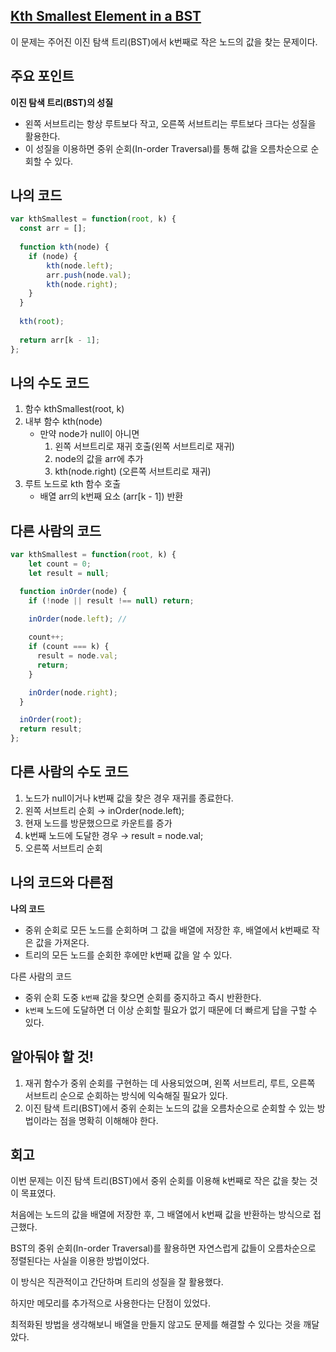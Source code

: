 ## [**Kth Smallest Element in a BST**](https://leetcode.com/problems/kth-smallest-element-in-a-bst/)

이 문제는 주어진 이진 탐색 트리(BST)에서 k번째로 작은 노드의 값을 찾는 문제이다.

## 주요 포인트

**이진 탐색 트리(BST)의 성질**

- 왼쪽 서브트리는 항상 루트보다 작고, 오른쪽 서브트리는 루트보다 크다는 성질을 활용한다.
- 이 성질을 이용하면 중위 순회(In-order Traversal)를 통해 값을 오름차순으로 순회할 수 있다.

## 나의 코드

```jsx
var kthSmallest = function(root, k) {
  const arr = [];
  
  function kth(node) {
    if (node) {
        kth(node.left);
        arr.push(node.val);
        kth(node.right);
    }
  }
  
  kth(root);
  
  return arr[k - 1];
};
```

## 나의 수도 코드

1. 함수 kthSmallest(root, k)
2. 내부 함수 kth(node)
    - 만약 node가 null이 아니면
        1. 왼쪽 서브트리로 재귀 호출(왼쪽 서브트리로 재귀)
        2. node의 값을 arr에 추가
        3. kth(node.right) (오른쪽 서브트리로 재귀)
3. 루트 노드로 kth 함수 호출
    - 배열 arr의 k번째 요소 (arr[k - 1]) 반환

## 다른 사람의 코드

```jsx
var kthSmallest = function(root, k) {
	let count = 0;
	let result = null;

  function inOrder(node) {
    if (!node || result !== null) return;

    inOrder(node.left); //
    
    count++;
    if (count === k) {
      result = node.val;
      return;
    }

    inOrder(node.right);
  }

  inOrder(root);
  return result;
};
```

## 다른 사람의 수도 코드

1. 노드가 null이거나 k번째 값을 찾은 경우 재귀를 종료한다.
2.  왼쪽 서브트리 순회 → inOrder(node.left);
3. 현재 노드를 방문했으므로 카운트를 증가
4. k번째 노드에 도달한 경우 → result = node.val;
5. 오른쪽 서브트리 순회

## 나의 코드와 다른점

**나의 코드**

- 중위 순회로 모든 노드를 순회하며 그 값을 배열에 저장한 후, 배열에서 k번째로 작은 값을 가져온다.
- 트리의 모든 노드를 순회한 후에만 k번째 값을 알 수 있다.

다른 사람의 코드

- 중위 순회 도중 `k번째` 값을 찾으면 순회를 중지하고 즉시 반환한다.
- `k번째` 노드에 도달하면 더 이상 순회할 필요가 없기 때문에 더 빠르게 답을 구할 수 있다.

## 알아둬야 할 것!

1. 재귀 함수가 중위 순회를 구현하는 데 사용되었으며, 왼쪽 서브트리, 루트, 오른쪽 서브트리 순으로 순회하는 방식에 익숙해질 필요가 있다.
2. 이진 탐색 트리(BST)에서 중위 순회는 노드의 값을 오름차순으로 순회할 수 있는 방법이라는 점을 명확히 이해해야 한다.

## 회고

이번 문제는 이진 탐색 트리(BST)에서 중위 순회를 이용해 k번째로 작은 값을 찾는 것이 목표였다.

처음에는 노드의 값을 배열에 저장한 후, 그 배열에서 k번째 값을 반환하는 방식으로 접근했다.

BST의 중위 순회(In-order Traversal)를 활용하면 자연스럽게 값들이 오름차순으로 정렬된다는 사실을 이용한 방법이었다.

이 방식은 직관적이고 간단하며 트리의 성질을 잘 활용했다.

하지만 메모리를 추가적으로 사용한다는 단점이 있었다.

최적화된 방법을 생각해보니 배열을 만들지 않고도 문제를 해결할 수 있다는 것을 깨달았다.
